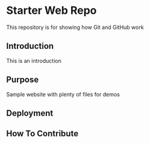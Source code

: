 # Starter Web Repo

This repository is for showing how Git and GitHub work

## Introduction

This is an introduction

## Purpose

Sample website with plenty of files for demos

## Deployment

## How To Contribute
